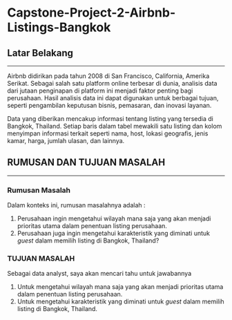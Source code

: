 # Capstone-Project-2-Airbnb-Listings-Bangkok

## **Latar Belakang**
---

Airbnb didirikan pada tahun 2008 di San Francisco, California, Amerika Serikat. Sebagai salah satu platform online terbesar di dunia, analisis data dari jutaan penginapan di platform ini menjadi faktor penting bagi perusahaan. Hasil analisis data ini dapat digunakan untuk berbagai tujuan, seperti pengambilan keputusan bisnis, pemasaran, dan inovasi layanan. 

Data yang diberikan mencakup informasi tentang listing yang tersedia di Bangkok, Thailand. Setiap baris dalam tabel mewakili satu listing dan kolom menyimpan informasi terkait seperti nama, host, lokasi geografis, jenis kamar, harga, jumlah ulasan, dan lainnya. 

## **RUMUSAN DAN TUJUAN MASALAH**
---
### **Rumusan Masalah**
Dalam konteks ini, rumusan masalahnya adalah :
1. Perusahaan ingin mengetahui wilayah mana saja yang akan menjadi prioritas utama dalam penentuan listing perusahaan.
2. Perusahaan juga ingin mengetahui karakteristik yang diminati untuk *guest* dalam memilih listing di Bangkok, Thailand?

### **TUJUAN MASALAH**
Sebagai data analyst, saya akan mencari tahu untuk jawabannya
1. Untuk mengetahui wilayah mana saja yang akan menjadi prioritas utama dalam penentuan listing perusahaan.
2. Untuk mengetahui karakteristik yang diminati untuk *guest* dalam memilih listing di Bangkok, Thailand.

